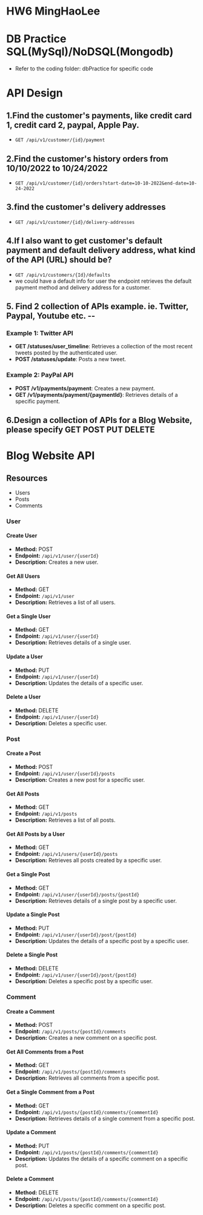 # HW6 MingHaoLee

# DB Practice SQL(MySql)/NoDSQL(Mongodb)
 - Refer to the coding folder: dbPractice for specific code

# API Design
## 1.Find the customer's payments, like credit card 1, credit card 2, paypal, Apple Pay.
 - `GET /api/v1/customer/{id}/payment`

## 2.Find the customer's history orders from 10/10/2022 to 10/24/2022
 - `GET /api/v1/customer/{id}/orders?start-date=10-10-2022&end-date=10-24-2022`

## 3.find the customer's delivery addresses
 - `GET /api/v1/customer/{id}/delivery-addresses`

## 4.If I also want to get customer's default payment and default delivery address, what kind of the API (URL) should be?
 - `GET /api/v1/customers/{Id}/defaults`
 - we could have a default info for user the endpoint retrieves the default payment method and delivery address for a customer.

## 5. Find 2 collection of APIs example. ie. Twitter, Paypal, Youtube etc. --
### Example 1: Twitter API

- **GET /statuses/user_timeline**: Retrieves a collection of the most recent tweets posted by the authenticated user.
- **POST /statuses/update**: Posts a new tweet.

### Example 2: PayPal API

- **POST /v1/payments/payment**: Creates a new payment.
- **GET /v1/payments/payment/{paymentId}**: Retrieves details of a specific payment.

## 6.Design a collection of APIs for a Blog Website, please specify GET POST PUT DELETE
 # Blog Website API

## Resources
- Users
- Posts
- Comments

### User

#### Create User
- **Method:** POST
- **Endpoint:** `/api/v1/user/{userId}`
- **Description:** Creates a new user.

#### Get All Users
- **Method:** GET
- **Endpoint:** `/api/v1/user`
- **Description:** Retrieves a list of all users.

#### Get a Single User
- **Method:** GET
- **Endpoint:** `/api/v1/user/{userId}`
- **Description:** Retrieves details of a single user.

#### Update a User
- **Method:** PUT
- **Endpoint:** `/api/v1/user/{userId}`
- **Description:** Updates the details of a specific user.

#### Delete a User
- **Method:** DELETE
- **Endpoint:** `/api/v1/user/{userId}`
- **Description:** Deletes a specific user.

### Post

#### Create a Post
- **Method:** POST
- **Endpoint:** `/api/v1/user/{userId}/posts`
- **Description:** Creates a new post for a specific user.

#### Get All Posts
- **Method:** GET
- **Endpoint:** `/api/v1/posts`
- **Description:** Retrieves a list of all posts.

#### Get All Posts by a User
- **Method:** GET
- **Endpoint:** `/api/v1/users/{userId}/posts`
- **Description:** Retrieves all posts created by a specific user.

#### Get a Single Post
- **Method:** GET
- **Endpoint:** `/api/v1/user/{userId}/posts/{postId}`
- **Description:** Retrieves details of a single post by a specific user.

#### Update a Single Post
- **Method:** PUT
- **Endpoint:** `/api/v1/user/{userId}/post/{postId}`
- **Description:** Updates the details of a specific post by a specific user.

#### Delete a Single Post
- **Method:** DELETE
- **Endpoint:** `/api/v1/user/{userId}/post/{postId}`
- **Description:** Deletes a specific post by a specific user.

### Comment

#### Create a Comment
- **Method:** POST
- **Endpoint:** `/api/v1/posts/{postId}/comments`
- **Description:** Creates a new comment on a specific post.

#### Get All Comments from a Post
- **Method:** GET
- **Endpoint:** `/api/v1/posts/{postId}/comments`
- **Description:** Retrieves all comments from a specific post.

#### Get a Single Comment from a Post
- **Method:** GET
- **Endpoint:** `/api/v1/posts/{postId}/comments/{commentId}`
- **Description:** Retrieves details of a single comment from a specific post.

#### Update a Comment
- **Method:** PUT
- **Endpoint:** `/api/v1/posts/{postId}/comments/{commentId}`
- **Description:** Updates the details of a specific comment on a specific post.

#### Delete a Comment
- **Method:** DELETE
- **Endpoint:** `/api/v1/posts/{postId}/comments/{commentId}`
- **Description:** Deletes a specific comment on a specific post.

